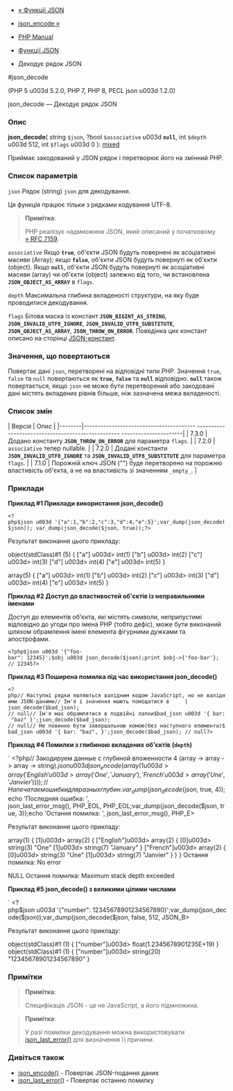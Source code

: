 - [« Функції JSON](ref.json.md)
- [json_encode »](function.json-encode.md)

- [PHP Manual](index.md)
- [Функції JSON](ref.json.md)
- Декодує рядок JSON

#json_decode

(PHP 5 u003d 5.2.0, PHP 7, PHP 8, PECL json u003d 1.2.0)

json_decode — Декодує рядок JSON

### Опис

**json_decode**(
string `$json`,
?bool `$associative` u003d **`null`**,
int `$depth` u003d 512,
int `$flags` u003d 0
):
[mixed](language.types.declarations.md#language.types.declarations.mixed)

Приймає закодований у JSON рядок і перетворює його на змінний
PHP.

### Список параметрів

`json`
Рядок (string) `json` для декодування.

Ця функція працює тільки з рядками кодування UTF-8.

> **Примітка**:
>
> PHP реалізує надмножина JSON, який описаний у початковому
> [» RFC 7159](http://www.faqs.org/rfcs/rfc7159).

`associative`
Якщо **`true`**, об'єкти JSON будуть повернені як асоціативні масиви
(Array); якщо **`false`**, об'єкти JSON будуть повернуті як об'єкти
(object). Якщо **`null`**, об'єкти JSON будуть повернуті як
асоціативні масиви (array) чи об'єкти (object) залежно від
того, чи встановлена **`JSON_OBJECT_AS_ARRAY`** в `flags`.

`depth`
Максимальна глибина вкладеності структури, на яку буде
проводитися декодування.

`flags`
Бітова маска із констант **`JSON_BIGINT_AS_STRING`**,
**`JSON_INVALID_UTF8_IGNORE`**, **`JSON_INVALID_UTF8_SUBSTITUTE`**,
**`JSON_OBJECT_AS_ARRAY`**, **`JSON_THROW_ON_ERROR`**. Поведінка цих
констант описано на сторінці [JSON-констант](json.constants.md).

### Значення, що повертаються

Повертає дані `json`, перетворені на відповідні типи PHP.
Значення `true`, `false` та `null` повертаються як **`true`**,
**`false`** та **`null`** відповідно. **`null`** також повертається,
якщо `json` не може бути перетворений або закодовані дані
містять вкладених рівнів більше, ніж зазначена межа вкладеності.

### Список змін

| Версія | Опис |
|--------|---------------------------------------- -------------------------------------------------- ----------------------|
| 7.3.0 | Додано константу **`JSON_THROW_ON_ERROR`** для параметра `flags`. |
| 7.2.0 | `associative` тепер nullable. |
| 7.2.0 | Додані константи **`JSON_INVALID_UTF8_IGNORE`** та **`JSON_INVALID_UTF8_SUBSTITUTE`** для параметра `flags`. |
| 7.1.0 | Порожній ключ JSON ("") буде перетворено на порожню властивість об'єкта, а не на властивість зі значенням `_empty_`. |

### Приклади

**Приклад #1 Приклади використання **json_decode()****

` <?php$json u003d '{"a":1,"b":2,"c":3,"d":4,"e":5}';var_dump(json_decode($json)); var_dump(json_decode($json, true));?> `

Результат виконання цього прикладу:

object(stdClass)#1 (5) {
["a"] u003d> int(1)
["b"] u003d> int(2)
["c"] u003d> int(3)
["d"] u003d> int(4)
["e"] u003d> int(5)
}

array(5) {
["a"] u003d> int(1)
["b"] u003d> int(2)
["c"] u003d> int(3)
["d"] u003d> int(4)
["e"] u003d> int(5)
}

**Приклад #2 Доступ до властивостей об'єктів із неправильними іменами**

Доступ до елементів об'єкта, які містять символи, неприпустимі
відповідно до угоди про імена PHP (тобто дефіс), може бути
виконаний шляхом обрамлення імені елемента фігурними дужками та
апострофами.

` <?php$json u003d '{"foo-bar": 12345}';$obj u003d json_decode($json);print $obj->{'foo-bar'}; // 12345?> `

**Приклад #3 Поширена помилка під час використання
**json_decode()****

`<?php// Наступні рядки являються валідним кодом JavaScript, но не валідними JSON-даними// Ім'я і значення мають поміщатися в     | json_decode($bad_json); // null// Ім'я має обрамлятися в подвійні лапки$bad_json u003d '{ bar: "baz" }';json_decode($bad_json); // null// Не повинно бути завершальною комою(без наступного елемента)$bad_json u003d '{ bar: "baz", }';json_decode($bad_json); // null?> `

**Приклад #4 Помилки з глибиною вкладених об'єктів (`depth`)**

` <?php// Закодируем данные с глубиной вложенности 4 (array -> array -> array -> string).$json u003d json_encode(    array(        1 u003d> array(            'English' u003d> array(                'One',                'January '            ),            'French' u003d> array(                'Une',                'Janvier'            )        )    ));// Напечатаем ошибки для разных глубин.var_dump(json_decode($json, true, 4));echo 'Последняя ошибка: ', json_last_error_msg(), PHP_EOL, PHP_EOL;var_dump(json_decode($json, true, 3));echo 'Остання помилка: ', json_last_error_msg(), PHP_E>

Результат виконання цього прикладу:

array(1) {
[1]u003d>
array(2) {
["English"]u003d>
array(2) {
[0]u003d>
string(3) "One"
[1]u003d>
string(7) "January"
}
["French"]u003d>
array(2) {
[0]u003d>
string(3) "Une"
[1]u003d>
string(7) "Janvier"
}
}
}
Остання помилка: No error

NULL
Остання помилка: Maximum stack depth exceeded

**Приклад #5 **json_decode()** з великими цілими числами**

` <?php$json u003d '{"number": 12345678901234567890}';var_dump(json_decode($json));var_dump(json_decode($json, false, 512, JSON_B>

Результат виконання цього прикладу:

object(stdClass)#1 (1) {
["number"]u003d>
float(1.2345678901235E+19)
}
object(stdClass)#1 (1) {
["number"]u003d>
string(20) "12345678901234567890"
}

### Примітки

> **Примітка**:
>
> Специфікація JSON - це не JavaScript, а його підмножина.

> **Примітка**:
>
> У разі помилки декодування можна використовувати
> [json_last_error()](function.json-last-error.md) для визначення її
> причини.

### Дивіться також

- [json_encode()](function.json-encode.md) - Повертає
JSON-подання даних
- [json_last_error()](function.json-last-error.md) - Повертає
останню помилку
